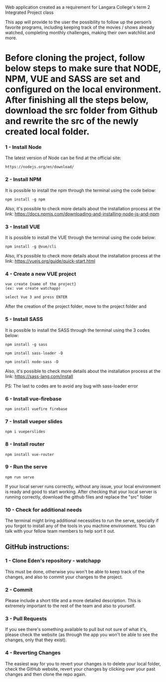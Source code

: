 Web application created as a requirement for Langara College's term 2 Integrated Project class

This app will provide to the user the possibility to follow up the person’s favorite programs, including keeping track of the movies / shows already watched, completing monthly challenges, making their own watchlist and more.

# Before cloning the project, follow below steps to make sure that NODE, NPM, VUE and SASS are set and configured on the local environment. After finishing all the steps below, download the src folder from Github and rewrite the src of the newly created local folder.

### 1 - Install Node
The latest version of Node can be find at the official site:
```
https://nodejs.org/en/download/
```

### 2 - Install NPM
It is possible to install the npm through the terminal using the code below:
```
npm install -g npm
```

Also, it's possible to check more details about the installation process at the link:
https://docs.npmjs.com/downloading-and-installing-node-js-and-npm

### 3 - Install VUE
It is possible to install the VUE through the terminal using the code below:
```
npm install -g @vue/cli
```

Also, it's possible to check more details about the installation process at the link:
https://vuejs.org/guide/quick-start.html

### 4 - Create a new VUE project
```
vue create {name of the project}
(ex: vue create watchapp)

select Vue 3 and press ENTER
```
After the creation of the project folder, move to the project folder and

### 5 - Install SASS
It is possible to install the SASS through the terminal using the 3 codes below:
```
npm install -g sass
```
```
npm install sass-loader -D
```
```
npm install node-sass -D
```

Also, it's possible to check more details about the installation process at the link:
https://sass-lang.com/install

PS: The last to codes are to avoid any bug with sass-loader error

### 6 - Install vue-firebase
```
npm install vuefire firebase
```

### 7 - Install vueper slides
```
npm i vueperslides
```

### 8 - Install router
```
npm install vue-router
```

### 9 - Run the serve
```
npm run serve
```
If your local server runs correctly, without any issue, your local environment is ready and good to start working.
After checking that your local server is running correctly, download the github files and replace the "src" folder

### 10 - Check for additional needs
The terminal might bring additional necessities to run the serve, specially if you forgot to install any of the tools in you machine environment. You can talk with your fellow team members to help sort it out.

## GitHub instructions:

### 1 - Clone Eden's repository - watchapp
This must be done, otherwise you won't be able to keep track of the changes, and also to commit your changes to the project.

### 2 - Commit
Please include a short title and a more detailed description. This is extremely important to the rest of the team and also to yourself.

### 3 - Pull Requests
If you see there's something available to pull but not sure of what it's, please check the website (as through the app you won't be able to see the changes, only that they exist).

### 4 - Reverting Changes
The easiest way for you to revert your changes is to delete your local folder, check the GitHub website, revert your changes by clicking over your past changes and then clone the repo again.
